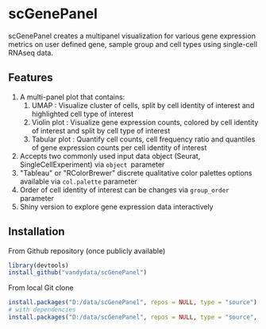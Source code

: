 # scGenePanel

scGenePanel creates a multipanel visualization for various gene expression metrics on user defined gene, sample group and cell types using single-cell RNAseq data.

## Features

1. A multi-panel plot that contains:
   1. UMAP : Visualize cluster of cells, split by cell identity of interest and highlighted cell type of interest 
   2. Violin plot : Visualize gene expression counts, colored by cell identity of interest and split by cell type of interest 
   3. Tabular plot : Quantify cell counts, cell frequency ratio and quantiles of gene expression counts per cell identity of interest
2. Accepts two commonly used input data object (Seurat, SingleCellExperiment) via `object `parameter
3. "Tableau" or "RColorBrewer" discrete qualitative color palettes options available via `col.palette` parameter
4. Order of cell identity of interest can be changes via `group_order` parameter 
5. Shiny version to explore gene expression data interactively


## Installation

From Github repository (once publicly available)

```R
library(devtools)
install_github("vandydata/scGenePanel")
```

From local Git clone

```R
install.packages("D:/data/scGenePanel", repos = NULL, type = "source")
# with dependencies
install.packages("D:/data/scGenePanel", repos = NULL, type = "source", dependencies = TRUE)
```



